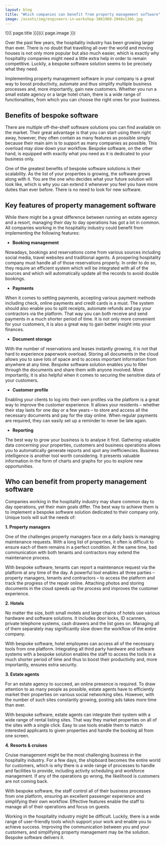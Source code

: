 ```yaml
---
layout: blog
title: "Which companies can benefit from property management software"
image: /assets/img/engineers-in-workshop-3861960-2048x1366.jpg
---
```

![{{ page.title }}]({{ page.image }})

Over the past few years, the hospitality industry has been growing larger than ever. There is no doubt that travelling all over the world and moving houses is not only more popular but also much easier, which is exactly why hospitality companies might need a little extra help in order to remain competitive. Luckily, a bespoke software solution seems to be precisely what they need.

Implementing property management software in your company is a great way to boost productivity, automate and thus simplify multiple business processes and, more importantly, gain new customers. Whether you run a small estate agency or a large hotel chain, there is a wide range of functionalities, from which you can choose the right ones for your business.
 

## Benefits of bespoke software
There are multiple off-the-shelf software solutions you can find available on the market. Their great advantage is that you can start using them right away, however, they often contain as many features as possible simply because their main aim is to support as many companies as possible. This overload may slow down your workflow. Bespoke software, on the other hand, is equipped with exactly what you need as it is dedicated to your business only.

One of the greatest benefits of bespoke software solutions is their scalability. As the list of your properties is growing, the software grows along with it. You are the one who decides what your future solution will look like, which is why you can extend it whenever you feel you have more duties than ever before. There is no need to look for new software.
 

## Key features of property management software
While there might be a great difference between running an estate agency and a resort, managing their day to day operations has got a lot in common. All companies working in the hospitality industry could benefit from implementing the following features:
 

- **Booking management**
  
Nowadays, bookings and reservations come from various sources including social media, travel websites and traditional agents. A prospering hospitality company must handle all of those reservations properly. In order to do so, they require an efficient system which will be integrated with all of the sources and which will automatically update all the records to avoid double bookings.
 

- **Payments**
  
When it comes to settling payments, accepting various payment methods including check, online payments and credit cards is a must. The system should also enable you to split receipts, automate refunds and pay your contractors via the platform. That way you can both receive and send payments in a much shorter period of time. It is not only more convenient for your customers, it is also a great way to gain better insight into your finances.
 

- **Document storage**

With the number of reservations and leases instantly growing, it is not that hard to experience paperwork overload. Storing all documents in the cloud allows you to save lots of space and to access important information from anywhere at any time. Bespoke software solution enables you to filter through the documents and share them with anyone involved. More importantly, it is also helpful when it comes to securing the sensitive data of your customers.
 

- **Customer profile**
  
Enabling your clients to log into their own profiles via the platform is a great way to improve the customer experience. It allows your residents – whether their stay lasts for one day or a few years – to store and access all the necessary documents and pay for the stay online. When regular payments are required, they can easily set up a reminder to never be late again.
 

- **Reporting**
  
The best way to grow your business is to analyse it first. Gathering valuable data concerning your properties, customers and business operations allows you to automatically generate reports and spot any inefficiencies. Business intelligence is another tool worth considering. It presents valuable information in the form of charts and graphs for you to explore new opportunities.
 

## Who can benefit from property management software
Companies working in the hospitality industry may share common day to day operations, yet their main goals differ. The best way to achieve them is to implement a bespoke software solution dedicated to their company only. Unique tools will suit the needs of:
 

**1. Property managers**

One of the challenges property managers face on a daily basis is managing maintenance requests. With a long list of properties, it often is difficult to ensure each of them remains in a perfect condition. At the same time, bad communication with both tenants and contractors may extend the maintenance process.

With bespoke software, tenants can report a maintenance request via the platform at any time of the day. A powerful tool enables all three parties – property managers, tenants and contractors – to access the platform and track the progress of the repair online. Attaching photos and storing documents in the cloud speeds up the process and improves the customer experience.
 

**2. Hotels**

No matter the size, both small motels and large chains of hotels use various hardware and software solutions. It includes door locks, ID scanners, private telephone systems, cash drawers and the list goes on. Managing all of them separately may significantly slow down the workflow of the entire company.
 

With bespoke software, hotel employees can access all of the necessary tools from one platform. Integrating all third party hardware and software systems with a bespoke solution enables the staff to access the tools in a much shorter period of time and thus to boost their productivity and, more importantly, ensures extra security.
 

**3. Estate agents**

For an estate agency to succeed, an online presence is required. To draw attention to as many people as possible, estate agents have to efficiently market their properties on various social networking sites. However, with the number of such sites constantly growing, posting ads takes more time than ever.
 

With bespoke software, estate agents can integrate their system with a wide range of rental listing sites. That way they market properties on all of the sites with a single click. Easy to use tools enable them to match interested applicants to given properties and handle the booking all from one screen.
 

**4. Resorts & cruises**

Cruise management might be the most challenging business in the hospitality industry. For a few days, the shipboard becomes the entire world for customers, which is why there is a wide range of processes to handle and facilities to provide, including activity scheduling and workforce management. If any of the operations go wrong, the likelihood is customers are not coming back.
 

With bespoke software, the staff control all of their business processes from one platform, ensuring an excellent passenger experience and simplifying their own workflow. Effective features enable the staff to manage all of their operations and focus on guests.

Working in the hospitality industry might be difficult. Luckily, there is a wide range of user-friendly tools which support your work and enable you to achieve success. Improving the communication between you and your customers, and simplifying property management may be the solution. Bespoke software delivers it.

